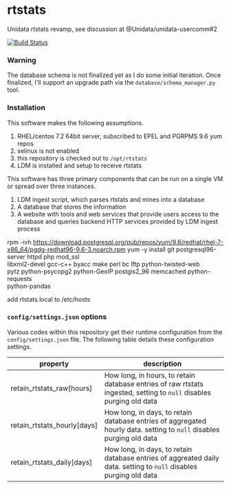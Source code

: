 # rtstats
Unidata rtstats revamp, see discussion at @Unidata/unidata-usercomm#2 

[![Build Status](https://travis-ci.org/akrherz/rtstats.svg)](https://travis-ci.org/akrherz/rtstats)

### Warning

The database schema is not finalized yet as I do some initial iteration.  Once
finalized, I'll support an upgrade path via the `database/schema_manager.py`
tool.

### Installation

This software makes the following assumptions.

1. RHEL/centos 7.2 64bit server, subscribed to EPEL and PGRPMS 9.6 yum repos
2. selinux is not enabled
3. this repository is checked out to `/opt/rtstats`
4. LDM is installed and setup to receive rtstats

This software has three primary components that can be run on a single VM or
spread over three instances.

1. LDM ingest script, which parses rtstats and mines into a database
2. A database that stores the information
3. A website with tools and web services that provide users access to the database
and queries backend HTTP services provided by LDM ingest process

rpm -ivh https://download.postgresql.org/pub/repos/yum/9.6/redhat/rhel-7-x86_64/pgdg-redhat96-9.6-3.noarch.rpm
yum -y install git postgresql96-server httpd php mod_ssl \
libxml2-devel gcc-c++ byacc make perl bc lftp python-twisted-web \
pytz python-psycopg2 python-GeoIP postgis2_96 memcached python-requests \
python-pandas

add rtstats.local to /etc/hosts

### `config/settings.json` options

Various codes within this repository get their runtime configuration from
the `config/settings.json` file.  The following table details these configuration
settings.

| property | description |
| -------- | ----------- |
| retain_rtstats_raw[hours] | How long, in hours, to retain database entries of raw rtstats ingested, setting to `null` disables purging old data |
| retain_rtstats_hourly[days] | How long, in days, to retain database entries of aggregated hourly data. setting to `null` disables purging old data |
| retain_rtstats_daily[days] | How long, in days, to retain database entries of aggreated daily data. setting to `null` disables purging old data |
